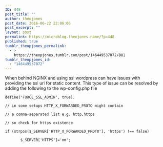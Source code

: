 ```yaml
---
ID: 448
post_title: ""
author: theojones
post_date: 2016-06-22 22:06:06
post_excerpt: ""
layout: post
permalink: https://microblog.theojones.name/?p=448
published: true
tumblr_theopjones_permalink:
  - >
    https://theopjones.tumblr.com/post/146449537072/881
tumblr_theopjones_id:
  - "146449537072"
---
```

<p>When behind NGINX and using ssl wordpress can have issues with providing the ssl url for static content. This type of issue can be resolved by adding the following to the wp-config.php file </p>
<p><code>define('FORCE_SSL_ADMIN', true);<br />
// in some setups HTTP_X_FORWARDED_PROTO might contain<br />
// a comma-separated list e.g. http,https<br />
// so check for https existence<br />
if (strpos($_SERVER['HTTP_X_FORWARDED_PROTO'], 'https') !== false)<br />
       $_SERVER['HTTPS']='on';<br /></code></p>